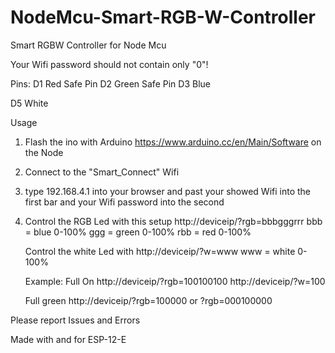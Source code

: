 # NodeMcu-Smart-RGB-W-Controller
Smart RGBW Controller for Node Mcu

Your Wifi password should not contain only "0"!

Pins:
D1 Red      Safe Pin
D2 Green    Safe Pin
D3 Blue

D5 White

Usage
1.  Flash the ino with Arduino https://www.arduino.cc/en/Main/Software on the Node
2.  Connect to the "Smart_Connect" Wifi
3.  type 192.168.4.1 into your browser and past your showed Wifi into the first bar and your Wifi password into the second
4.  Control the RGB Led with this setup
    http://deviceip/?rgb=bbbgggrrr
    bbb = blue 0-100%
    ggg = green 0-100%
    rbb = red 0-100%
    
    Control the white Led with 
    http://deviceip/?w=www
    www = white 0-100%
    
    Example:
    Full On
    http://deviceip/?rgb=100100100
    http://deviceip/?w=100
    
    Full green
    http://deviceip/?rgb=100000 or ?rgb=000100000
    
Please report Issues and Errors

Made with and for ESP-12-E
